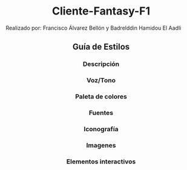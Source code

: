 <h1 style="text-align:center">Cliente-Fantasy-F1</h1>
Realizado por: Francisco Álvarez Bellón y Badrelddin Hamidou El Aadli
<h2 style="text-align:center">Guía de Estilos</h2>
<h3 style="text-align:center">Descripción</h3>
<h3 style="text-align:center">Voz/Tono</h3>
<h3 style="text-align:center">Paleta de colores</h3>
<h3 style="text-align:center">Fuentes</h3>
<h3 style="text-align:center">Iconografía</h3>
<h3 style="text-align:center">Imagenes</h3>
<h3 style="text-align:center">Elementos interactivos</h3>
